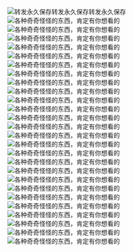 ![转发永久保存转发永久保存转发永久保存](https://shp.qpic.cn/collector/2409315591/ee2a9579-219d-4d8c-8b03-3167734353df/0)
![各种奇奇怪怪的东西，肯定有你想看的]()
![各种奇奇怪怪的东西，肯定有你想看的]()
![各种奇奇怪怪的东西，肯定有你想看的]()
![各种奇奇怪怪的东西，肯定有你想看的]()
![各种奇奇怪怪的东西，肯定有你想看的]()
![各种奇奇怪怪的东西，肯定有你想看的]()
![各种奇奇怪怪的东西，肯定有你想看的]()
![各种奇奇怪怪的东西，肯定有你想看的]()
![各种奇奇怪怪的东西，肯定有你想看的]()
![各种奇奇怪怪的东西，肯定有你想看的]()
![各种奇奇怪怪的东西，肯定有你想看的]()
![各种奇奇怪怪的东西，肯定有你想看的]()
![各种奇奇怪怪的东西，肯定有你想看的]()
![各种奇奇怪怪的东西，肯定有你想看的]()
![各种奇奇怪怪的东西，肯定有你想看的]()
![各种奇奇怪怪的东西，肯定有你想看的]()
![各种奇奇怪怪的东西，肯定有你想看的]()
![各种奇奇怪怪的东西，肯定有你想看的]()
![各种奇奇怪怪的东西，肯定有你想看的]()
![各种奇奇怪怪的东西，肯定有你想看的]()
![各种奇奇怪怪的东西，肯定有你想看的]()
![各种奇奇怪怪的东西，肯定有你想看的]()
![各种奇奇怪怪的东西，肯定有你想看的]()
![各种奇奇怪怪的东西，肯定有你想看的]()
![各种奇奇怪怪的东西，肯定有你想看的]()
![各种奇奇怪怪的东西，肯定有你想看的](https://picabstract-preview-ftn.weiyun.com/ftn_pic_abs_v3/010d815a7e85cde47ee06dac9bb586775d6a18bd44a725113c6471bc9ef6de7f215fe0896dc68f483319070706a12053&#63)
